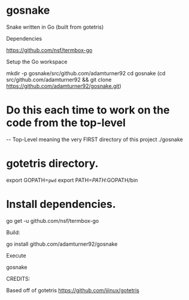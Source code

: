 # gosnake
Snake written in Go (built from gotetris)

Dependencies

https://github.com/nsf/termbox-go

Setup the Go workspace

mkdir -p gosnake/src/github.com/adamturner92
cd gosnake
(cd src/github.com/adamturner92 &&
  git clone https://github.com/adamturner92/gosnake.git)

# Do this each time to work on the code from the top-level
-- Top-Level meaning the very FIRST directory of this project ./gosnake
# gotetris directory.
export GOPATH=`pwd`
export PATH=$PATH:$GOPATH/bin

# Install dependencies.
go get -u github.com/nsf/termbox-go

Build:

go install github.com/adamturner92/gosnake

Execute

gosnake

CREDITS:

Based off of gotetris
https://github.com/jjinux/gotetris